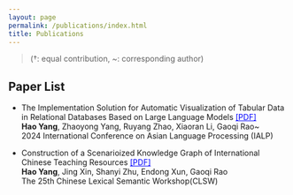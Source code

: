 ```yaml
---
layout: page
permalink: /publications/index.html
title: Publications
---
```


> (†: equal contribution, ~: corresponding author)

## Paper List
- The Implementation Solution for Automatic Visualization of Tabular Data in Relational Databases Based on Large Language Models
  <a style="color: blue" href="https://ieeexplore.ieee.org/abstract/document/10661162">[PDF]</a>
  <br>**Hao Yang**, Zhaoyong Yang, Ruyang Zhao, Xiaoran Li, Gaoqi Rao~<br>2024 International Conference on Asian Language Processing (IALP)<br>

- Construction of a Scenarioized Knowledge Graph of International Chinese Teaching Resources <a style="color: blue" href="https://how-young-x.github.io/file/kg.pdf">[PDF]</a> 
<br>**Hao Yang**, Jing Xin, Shanyi Zhu, Endong Xun, Gaoqi Rao
<br>The 25th Chinese Lexical Semantic Workshop(CLSW)

